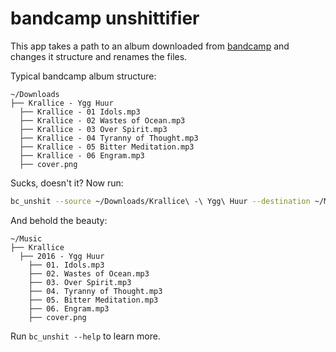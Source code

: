 # bandcamp unshittifier

This app takes a path to an album downloaded from [bandcamp](https://bandcamp.com) and changes it structure and renames the files.

Typical bandcamp album structure:
```
~/Downloads
├── Krallice - Ygg Huur
  ├── Krallice - 01 Idols.mp3
  ├── Krallice - 02 Wastes of Ocean.mp3
  ├── Krallice - 03 Over Spirit.mp3
  ├── Krallice - 04 Tyranny of Thought.mp3
  ├── Krallice - 05 Bitter Meditation.mp3
  ├── Krallice - 06 Engram.mp3
  ├── cover.png
```
Sucks, doesn't it?
Now run:
```bash
bc_unshit --source ~/Downloads/Krallice\ -\ Ygg\ Huur --destination ~/Music --remove-source
```
And behold the beauty:
```
~/Music
├── Krallice
  ├── 2016 - Ygg Huur
    ├── 01. Idols.mp3
    ├── 02. Wastes of Ocean.mp3
    ├── 03. Over Spirit.mp3
    ├── 04. Tyranny of Thought.mp3
    ├── 05. Bitter Meditation.mp3
    ├── 06. Engram.mp3
    ├── cover.png
```
Run `bc_unshit --help` to learn more.
